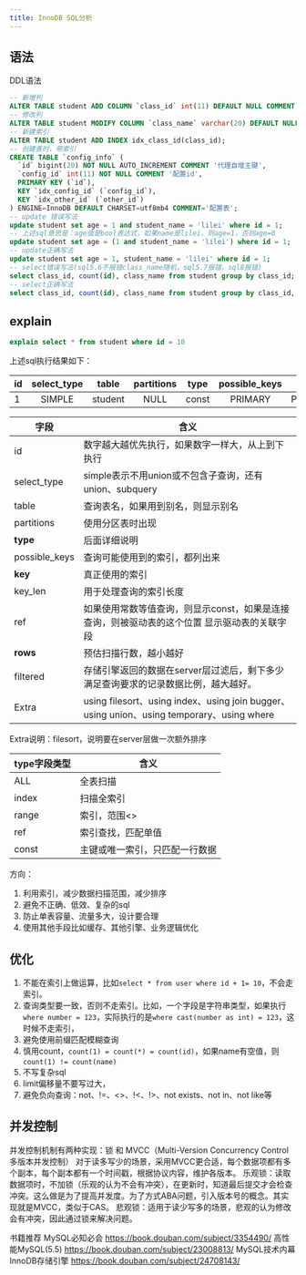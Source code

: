 ```yaml
---
title: InnoDB SQL分析
---
```


## 语法
DDL语法

``` sql
-- 新增列
ALTER TABLE student ADD COLUMN `class_id` int(11) DEFAULT NULL COMMENT '班级id' after `student_name`;
-- 修改列
ALTER TABLE student MODIFY COLUMN `class_name` varchar(20) DEFAULT NULL COMMENT '班级名称';
-- 新建索引
ALTER TABLE student ADD INDEX idx_class_id(class_id);
-- 创建表时，带索引
CREATE TABLE `config_info` (
  `id` bigint(20) NOT NULL AUTO_INCREMENT COMMENT '代理自增主键',
  `config_id` int(11) NOT NULL COMMENT '配置id',
  PRIMARY KEY (`id`),
  KEY `idx_config_id` (`config_id`),
  KEY `idx_other_id` (`other_id`)
) ENGINE=InnoDB DEFAULT CHARSET=utf8mb4 COMMENT='配置表';
-- update 错误写法
update student set age = 1 and student_name = 'lilei' where id = 1;
-- 上述sql意思是：age值是bool表达式，如果name是lilei，则age=1，否则age=0
update student set age = (1 and student_name = 'lilei') where id = 1;
-- update正确写法
update student set age = 1, student_name = 'lilei' where id = 1;
-- select错误写法(sql5.6不报错class_name随机，sql5.7报错，sql8报错)
select class_id, count(id), class_name from student group by class_id;
-- select正确写法
select class_id, count(id), class_name from student group by class_id, class_name;

```

## explain

``` sql
explain select * from student where id = 10
```

上述sql执行结果如下：  

id|select_type|table|partitions|type|possible_keys|key|key_len|ref|rows|filtered|Extra
--|:--:|:--:|:--:|:--:|:--:|:--:|:--:|:--:|:--:|:--:|--:
1|SIMPLE|student|NULL|const|PRIMARY|PRIMARY|8|const|1|100.00|NULL

字段|含义
--|--
id|数字越大越优先执行，如果数字一样大，从上到下执行
select_type|simple表示不用union或不包含子查询，还有union、subquery
table|查询表名，如果用到别名，则显示别名
partitions|使用分区表时出现
**type**|后面详细说明
possible_keys|查询可能使用到的索引，都列出来
**key**|真正使用的索引
key_len|用于处理查询的索引长度
ref|如果使用常数等值查询，则显示const，如果是连接查询，则被驱动表的这个位置 显示驱动表的关联字段
**rows**|预估扫描行数，越小越好
filtered|存储引擎返回的数据在server层过滤后，剩下多少满足查询要求的记录数据比例，越大越好。
Extra|using filesort、using index、using join bugger、using union、using temporary、using where

Extra说明：filesort，说明要在server层做一次额外排序  

type字段类型|含义
--|--
ALL|全表扫描
index|扫描全索引
range|索引，范围<>
ref|索引查找，匹配单值
const|主键或唯一索引，只匹配一行数据

方向：
1. 利用索引，减少数据扫描范围，减少排序
2. 避免不正确、低效、复杂的sql
3. 防止单表容量、流量多大，设计要合理
4. 使用其他手段比如缓存、其他引擎、业务逻辑优化



## 优化
1. 不能在索引上做运算，比如`select * from user where id + 1= 10`，不会走索引。
2. 查询类型要一致，否则不走索引。比如，一个字段是字符串类型，如果执行`where number = 123`，实际执行的是`where cast(number as int) = 123`，这时候不走索引，
3. 避免使用前缀匹配模糊查询
4. 慎用count，`count(1) = count(*) = count(id)`，如果name有空值，则`count(1) != count(name)`
5. 不写复杂sql
6. limit偏移量不要写过大，
7. 避免负向查询：not、!=、<>、!<、!>、not exists、not in、not like等

## 并发控制
并发控制机制有两种实现：锁 和 MVCC（Multi-Version Concurrency Control多版本并发控制）
对于读多写少的场景，采用MVCC更合适，每个数据项都有多个副本，每个副本都有一个时间戳，根据协议内容，维护各版本。
乐观锁：读取数据项时，不加锁（乐观的认为不会有冲突），在更新时，知道最后提交才会检查冲突。这么做是为了提高并发度。为了方式ABA问题，引入版本号的概念。其实现就是MVCC，类似于CAS。
悲观锁：适用于读少写多的场景，悲观的认为修改会有冲突，因此通过锁来解决问题。

书籍推荐
MySQL必知必会
https://book.douban.com/subject/3354490/
高性能MySQL(5.5)
https://book.douban.com/subject/23008813/
MySQL技术内幕InnoDB存储引擎
https://book.douban.com/subject/24708143/
